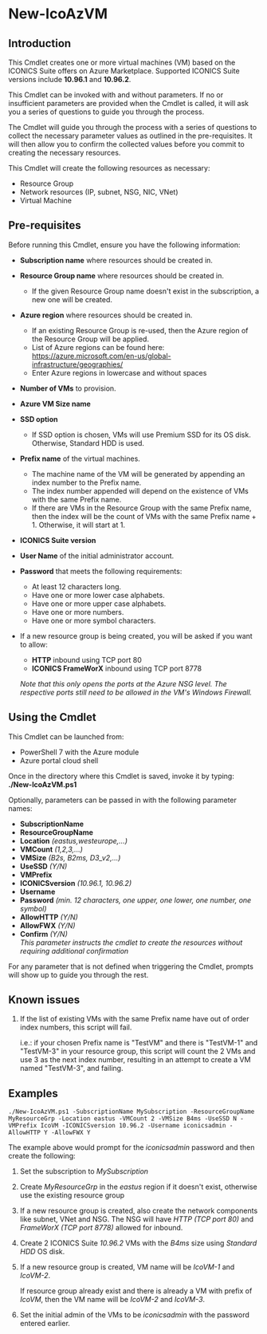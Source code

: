 # New-IcoAzVM
## Introduction  
This Cmdlet creates one or more virtual machines (VM) based on the ICONICS Suite offers on Azure Marketplace. Supported ICONICS Suite versions include **10.96.1** and **10.96.2**.  

This Cmdlet can be invoked with and without parameters. If no or insufficient parameters are provided when the Cmdlet is called, it will ask you a series of questions to guide you through the process.  

The Cmdlet will guide you through the process with a series of questions to collect the necessary parameter values as outlined in the pre-requisites. It will then allow you to confirm the collected values before you commit to creating the necessary resources.  

This Cmdlet will create the following resources as necessary:  
- Resource Group  
- Network resources (IP, subnet, NSG, NIC, VNet)  
- Virtual Machine

## Pre-requisites  
Before running this Cmdlet, ensure you have the following information:  
- **Subscription name** where resources should be created in.  
- **Resource Group name** where resources should be created in.  
    - If the given Resource Group name doesn't exist in the subscription, a new one will be created.  
- **Azure region** where resources should be created in.  
    - If an existing Resource Group is re-used, then the Azure region of the Resource Group will be applied.  
    - List of Azure regions can be found here: https://azure.microsoft.com/en-us/global-infrastructure/geographies/
    - Enter Azure regions in lowercase and without spaces
- **Number of VMs** to provision.  
- **Azure VM Size name**
- **SSD option**
    - If SSD option is chosen, VMs will use Premium SSD for its OS disk. Otherwise, Standard HDD is used.
- **Prefix name** of the virtual machines.  
    - The machine name of the VM will be generated by appending an index number to the Prefix name.  
    - The index number appended will depend on the existence of VMs with the same Prefix name.  
    - If there are VMs in the Resource Group with the same Prefix name, then the index will be the count of VMs with the same Prefix name + 1. Otherwise, it will start at 1.  
- **ICONICS Suite version**
- **User Name** of the initial administrator account.  
- **Password** that meets the following requirements:  
    - At least 12 characters long.
    - Have one or more lower case alphabets.  
    - Have one or more upper case alphabets.  
    - Have one or more numbers.  
    - Have one or more symbol characters. 
- If a new resource group is being created, you will be asked if you want to allow:  
    - **HTTP** inbound using TCP port 80  
    - **ICONICS FrameWorX** inbound using TCP port 8778  
    
    *Note that this only opens the ports at the Azure NSG level. The respective ports still need to be allowed in the VM's Windows Firewall.*  

## Using the Cmdlet  
This Cmdlet can be launched from:  
- PowerShell 7 with the Azure module
- Azure portal cloud shell  

Once in the directory where this Cmdlet is saved, invoke it by typing: **./New-IcoAzVM.ps1**  

Optionally, parameters can be passed in with the following parameter names:
- **SubscriptionName**
- **ResourceGroupName**
- **Location** *(eastus,westeurope,...)*
- **VMCount** *(1,2,3,...)*
- **VMSize** *(B2s, B2ms, D3_v2,...)*
- **UseSSD** *(Y/N)*
- **VMPrefix**
- **ICONICSversion** *(10.96.1, 10.96.2)*
- **Username**
- **Password** *(min. 12 characters, one upper, one lower, one number, one symbol)*
- **AllowHTTP** *(Y/N)*
- **AllowFWX** *(Y/N)*
- **Confirm** *(Y/N)*  
    *This parameter instructs the cmdlet to create the resources without requiring additional confirmation*

For any parameter that is not defined when triggering the Cmdlet, prompts will show up to guide you through the rest.  

## Known issues  
1. If the list of existing VMs with the same Prefix name have out of order index numbers, this script will fail.  
        
    i.e.: if your chosen Prefix name is "TestVM" and there is "TestVM-1" and "TestVM-3" in your resource group, this script will count the 2 VMs and use 3 as the next index number, resulting in an attempt to create a VM named "TestVM-3", and failing.

## Examples
    ./New-IcoAzVM.ps1 -SubscriptionName MySubscription -ResourceGroupName MyResourceGrp -Location eastus -VMCount 2 -VMSize B4ms -UseSSD N -VMPrefix IcoVM -ICONICSversion 10.96.2 -Username iconicsadmin -AllowHTTP Y -AllowFWX Y
The example above would prompt for the *iconicsadmin* password and then create the following:
1. Set the subscription to *MySubscription*
1. Create *MyResourceGrp* in the *eastus* region if it doesn't exist, otherwise use the existing resource group
1. If a new resource group is created, also create the network components like subnet, VNet and NSG. The NSG will have *HTTP (TCP port 80)* and *FrameWorX (TCP port 8778)* allowed for inbound.
1. Create 2 ICONICS Suite *10.96.2* VMs with the *B4ms* size using *Standard HDD* OS disk.
1. If a new resource group is created, VM name will be *IcoVM-1* and *IcoVM-2*.  
        
    If resource group already exist and there is already a VM with prefix of *IcoVM*, then the VM name will be *IcoVM-2* and *IcoVM-3*.  
1. Set the initial admin of the VMs to be *iconicsadmin* with the password entered earlier.